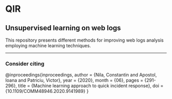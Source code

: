# QIR

## Unsupervised learning on web logs


This repository presents different methods for improving web logs analysis employing machine learning techniques.

---
### Consider citing 

@inproceedings{inproceedings,
author = {Nila, Constantin and Apostol, Ioana and Patriciu, Victor},
year = {2020},
month = {06},
pages = {291-296},
title = {Machine learning approach to quick incident response},
doi = {10.1109/COMM48946.2020.9141989}
}
